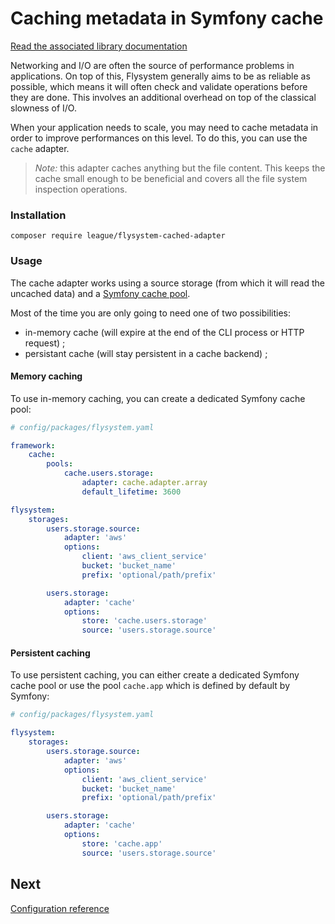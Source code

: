 # Caching metadata in Symfony cache

[Read the associated library documentation](https://flysystem.thephpleague.com/docs/advanced/caching/)

Networking and I/O are often the source of performance problems in applications.
On top of this, Flysystem generally aims to be as reliable as possible, which 
means it will often check and validate operations before they are done. This
involves an additional overhead on top of the classical slowness of I/O.

When your application needs to scale, you may need to cache metadata in order to
improve performances on this level. To do this, you can use the `cache` adapter.

> *Note:* this adapter caches anything but the file content. This keeps the cache 
> small enough to be beneficial and covers all the file system inspection operations.

### Installation

```
composer require league/flysystem-cached-adapter
```

### Usage

The cache adapter works using a source storage (from which it will read the uncached data)
and a [Symfony cache pool](https://symfony.com/doc/current/reference/configuration/framework.html#pools). 

Most of the time you are only going to need one of two possibilities:

* in-memory cache (will expire at the end of the CLI process or HTTP request) ;
* persistant cache (will stay persistent in a cache backend) ;

#### Memory caching

To use in-memory caching, you can create a dedicated Symfony cache pool:

```yaml
# config/packages/flysystem.yaml

framework:
    cache:
        pools:
            cache.users.storage:
                adapter: cache.adapter.array
                default_lifetime: 3600

flysystem:
    storages:
        users.storage.source:
            adapter: 'aws'
            options:
                client: 'aws_client_service'
                bucket: 'bucket_name'
                prefix: 'optional/path/prefix'

        users.storage:
            adapter: 'cache'
            options:
                store: 'cache.users.storage'
                source: 'users.storage.source'
```

#### Persistent caching

To use persistent caching, you can either create a dedicated Symfony cache pool
or use the pool `cache.app` which is defined by default by Symfony:

```yaml
# config/packages/flysystem.yaml

flysystem:
    storages:
        users.storage.source:
            adapter: 'aws'
            options:
                client: 'aws_client_service'
                bucket: 'bucket_name'
                prefix: 'optional/path/prefix'

        users.storage:
            adapter: 'cache'
            options:
                store: 'cache.app'
                source: 'users.storage.source'
```

## Next

[Configuration reference](https://github.com/thephpleague/flysystem-bundle/blob/master/docs/5-configuration-reference.md)
